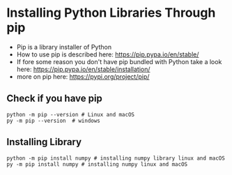 # Installing Python Libraries Through pip
  - Pip is a library installer of Python
  - How to use pip is described here: https://pip.pypa.io/en/stable/
  - If fore some reason you don't have pip bundled with Python take a look here: https://pip.pypa.io/en/stable/installation/
  - more on pip here: https://pypi.org/project/pip/

## Check if you have pip 
```
python -m pip --version # Linux and macOS
py -m pip --version  # windows
```

## Installing Library
```
python -m pip install numpy # installing numpy library linux and macOS
py -m pip install numpy # installing numpy linux and macOS
```